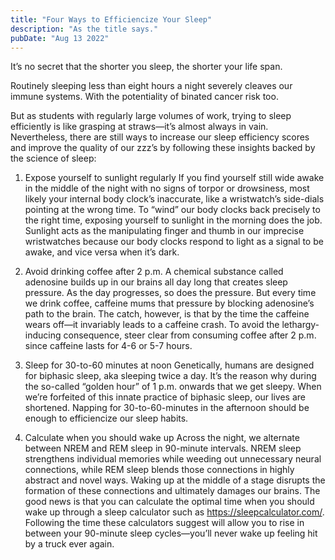 ```yaml
---
title: "Four Ways to Efficiencize Your Sleep"
description: "As the title says."
pubDate: "Aug 13 2022"
---
```


It’s no secret that the shorter you sleep, the shorter your life span.

Routinely sleeping less than eight hours a night severely cleaves our immune systems. With the potentiality of binated cancer risk too.

But as students with regularly large volumes of work, trying to sleep efficiently is like grasping at straws—it’s almost always in vain. Nevertheless, there are still ways to increase our sleep efficiency scores and improve the quality of our zzz’s by following these insights backed by the science of sleep:

1. Expose yourself to sunlight regularly
   If you find yourself still wide awake in the middle of the night with no signs of torpor or drowsiness, most likely your internal body clock’s inaccurate, like a wristwatch’s side-dials pointing at the wrong time.
   To “wind” our body clocks back precisely to the right time, exposing yourself to sunlight in the morning does the job. Sunlight acts as the manipulating finger and thumb in our imprecise wristwatches because our body clocks respond to light as a signal to be awake, and vice versa when it’s dark.

2. Avoid drinking coffee after 2 p.m.
   A chemical substance called adenosine builds up in our brains all day long that creates sleep pressure. As the day progresses, so does the pressure. But every time we drink coffee, caffeine mums that pressure by blocking adenosine’s path to the brain.
   The catch, however, is that by the time the caffeine wears off—it invariably leads to a caffeine crash. To avoid the lethargy-inducing consequence, steer clear from consuming coffee after 2 p.m. since caffeine lasts for 4-6 or 5-7 hours.

3. Sleep for 30-to-60 minutes at noon
   Genetically, humans are designed for biphasic sleep, aka sleeping twice a day. It’s the reason why during the so-called “golden hour” of 1 p.m. onwards that we get sleepy. When we’re forfeited of this innate practice of biphasic sleep, our lives are shortened. Napping for 30-to-60-minutes in the afternoon should be enough to efficiencize our sleep habits.

4. Calculate when you should wake up
   Across the night, we alternate between NREM and REM sleep in 90-minute intervals. NREM sleep strengthens individual memories while weeding out unnecessary neural connections, while REM sleep blends those connections in highly abstract and novel ways. Waking up at the middle of a stage disrupts the formation of these connections and ultimately damages our brains.
   The good news is that you can calculate the optimal time when you should wake up through a sleep calculator such as https://sleepcalculator.com/. Following the time these calculators suggest will allow you to rise in between your 90-minute sleep cycles—you’ll never wake up feeling hit by a truck ever again.
